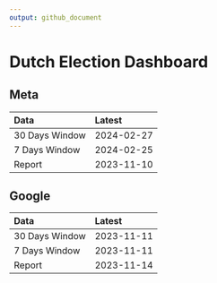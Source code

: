 ```yaml
---
output: github_document
---
```


# Dutch Election Dashboard



## Meta


|Data           |Latest     |
|:--------------|:----------|
|30 Days Window |2024-02-27 |
|7 Days Window  |2024-02-25 |
|Report         |2023-11-10 |

## Google


|Data           |Latest     |
|:--------------|:----------|
|30 Days Window |2023-11-11 |
|7 Days Window  |2023-11-11 |
|Report         |2023-11-14 |
